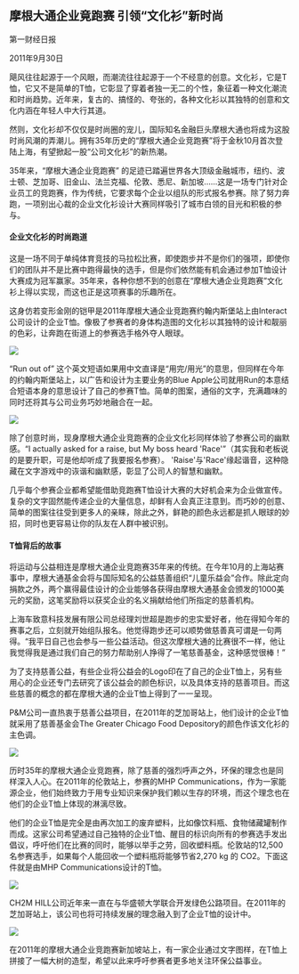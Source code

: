 ## 摩根大通企业竟跑赛 引领“文化衫”新时尚

第一财经日报

2011年9月30日

飓风往往起源于一个风眼，而潮流往往起源于一个不经意的创意。文化衫，它是T恤，它又不是简单的T恤，它彰显了穿着者独一无二的个性，象征着一种文化潮流和时尚趋势。近年来，复古的、搞怪的、夸张的，各种文化衫以其独特的创意和文化内涵在年轻人中大行其道。

然则，文化衫却不仅仅是时尚圈的宠儿，国际知名金融巨头摩根大通也将成为这股时尚风潮的弄潮儿。拥有35年历史的“摩根大通企业竞跑赛”将于金秋10月首次登陆上海，有望掀起一股“公司文化衫”的新热潮。

35年来，“摩根大通企业竞跑赛” 的足迹已踏遍世界各大顶级金融城市，纽约、波士顿、芝加哥、旧金山、法兰克福、伦敦、悉尼、新加坡……这是一场专门针对企业员工的竞跑赛，作为传统，它要求每个企业以组队的形式报名参赛。除了努力奔跑，一项别出心裁的企业文化衫设计大赛同样吸引了城市白领的目光和积极的参与。

#### 企业文化衫的时尚跑道

这是一场不同于单纯体育竞技的马拉松比赛，即使跑步并不是你们的强项，即使你们的团队并不是比赛中跑得最快的选手，但是你们依然能有机会通过参加T恤设计大赛成为冠军赢家。35年来，各种你想不到的创意在“摩根大通企业竞跑赛”文化衫上得以实现，而这也正是这项赛事的乐趣所在。

这身仿若变形金刚的铠甲是2011年摩根大通企业竞跑赛约翰内斯堡站上由Interact公司设计的企业T恤。像极了参赛者的身体构造图的文化衫以其独特的设计和靓丽的色彩，让奔跑在街道上的参赛选手格外夺人眼球。

![](/images/2011/2011-tshirt-01.jpg)

“Run out of” 这个英文短语如果用中文直译是“用完/用光”的意思，但同样在今年的约翰内斯堡站上，以广告和设计为主要业务的Blue Apple公司就用Run的本意结合短语本身的意思设计了自己的参赛T恤。简单的图案，通俗的文字，充满趣味的同时还将其与公司业务巧妙地融合在一起。

![](/images/2011/2011-tshirt-02.jpg)

除了创意时尚，现身摩根大通企业竞跑赛的企业文化衫同样体验了参赛公司的幽默感。“I actually asked for a raise, but My boss heard 'Race'”（其实我和老板说的是要升职，可是他却听成了我要报名参赛）。 'Raise'与'Race'缘起谐音，这种隐藏在文字游戏中的诙谐和幽默感，彰显了公司人的智慧和幽默。

几乎每个参赛企业都希望能借助竞跑赛T恤设计大赛的大好机会来为企业做宣传。复杂的文字固然能传递企业的大量信息，却鲜有人会真正注意到。而巧妙的创意、简单的图案往往受到更多人的亲睐，除此之外，鲜艳的颜色永远都是抓人眼球的妙招，同时也更容易让你的队友在人群中被识别。

#### T恤背后的故事

将运动与公益相连是摩根大通企业竞跑赛35年来的传统。在今年10月的上海站赛事中，摩根大通基金会将与国际知名的公益慈善组织“儿童乐益会”合作。除此定向捐款之外，两个赢得最佳设计的企业能够各获得由摩根大通基金会颁发的1000美元的奖励，这笔奖励将以获奖企业的名义捐献给他们所指定的慈善机构。

上海车致意科技发展有限公司总经理刘世超是跑步的忠实爱好者，他在得知今年的赛事之后，立刻就开始组队报名。他觉得跑步还可以顺势做慈善真可谓是一句两得。“我平日自己也会参与一些公益活动。但这次摩根大通的比赛很不一样，他让我觉得我是通过我们自己的努力帮助别人挣得了一笔慈善基金，这种感觉很棒！”

为了支持慈善公益，有些企业将公益会的Logo印在了自己的企业T恤上，另有些用心的企业还专门去研究了该公益会的颜色标识，以及具体支持的慈善项目。而这些慈善的概念的都在摩根大通的企业T恤上得到了一一呈现。

P&M公司一直热衷于慈善公益项目，在2011年的芝加哥站上，他们设计的企业T恤就采用了慈善基金会The Greater Chicago Food Depository的颜色作该文化衫的主色调。

![](/images/2011/2011-tshirt-03.jpg)

历时35年的摩根大通企业竞跑赛，除了慈善的强烈呼声之外，环保的理念也是同样深入人心。在2011年的伦敦站上，参赛的MHP Communications，作为一家能源企业，他们始终致力于用专业知识来保护我们赖以生存的环境，而这个理念也在他们的企业T恤上体现的淋漓尽致。

他们的企业T恤是完全是由再次加工的废弃塑料，比如像饮料瓶、食物储藏罐制作而成。这家公司希望通过自己独特的企业T恤、醒目的标识向所有的参赛选手发出倡议，呼吁他们在比赛的同时，能够以举手之劳，回收塑料瓶。伦敦站的12,500名参赛选手，如果每个人能回收一个塑料瓶将能够节省2,270 kg 的 CO2。下面这件就是由MHP Communications设计的T恤。

![](/images/2011/2011-tshirt-04.jpg)

CH2M HILL公司近年来一直在与华盛顿大学联合开发绿色公路项目。在2011年的芝加哥站上，该公司也将可持续发展的理念融入到了企业T恤的设计中。

![](/images/2011/2011-tshirt-05.jpg)

在2011年的摩根大通企业竞跑赛新加坡站上，有一家企业通过文字图样，在T恤上拼接了一幅大树的造型，希望以此来呼吁参赛者更多地关注环保公益事业。


